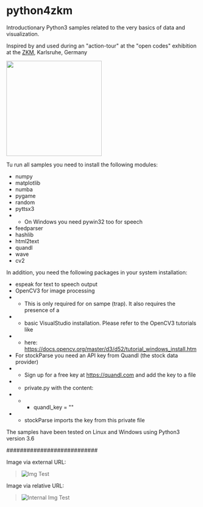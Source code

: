 # python4zkm
Introductionary Python3 samples related to the very basics of data and visualization.

Inspired by and used during an "action-tour" at the "open codes" exhibition at the 
[ZKM](https://open-codes.zkm.de/en), Karlsruhe, Germany


<img src="https://zkm.de/media/styles/r17_1280/public/bild/ocii_plakat_dina1_final.jpg?itok=77xfS05w&c=e425af2cad7290dca592b01cdf1b1ca4" width="250">

Tu run all samples you need to install the following modules:

  * numpy
  * matplotlib
  * numba
  * pygame
  * random
  * pyttsx3
  *  * On Windows you need pywin32 too for speech 
  * feedparser
  * hashlib
  * html2text
  * quandl
  * wave
  * cv2

In addition, you need the following packages in your system installation:

  * espeak for text to speech output
  * OpenCV3 for image processing
  *  * This is only required for on sampe (trap). It also requires the presence of a
  *  * basic VisualStudio installation. Please refer to the OpenCV3 tutorials like
  *  * here: https://docs.opencv.org/master/d3/d52/tutorial_windows_install.htm
  *  For stockParse you need an API key from Quandl (the stock data provider)
  *  * Sign up for a free key at https://quandl.com and add the key to a file
  *  * private.py with the content:
  *  * * quandl_key = "<the key you got from quandl>"
  *  * stockParse imports the key from this private file

The samples have been tested on Linux and Windows using Python3 version 3.6


###########################

Image via external URL:

>  ![Img Test](https://github.com/digital-codes/python4zkm/blob/master/data/github.png)

Image via relative URL:

> ![Internal Img Test](../master/data/github.png?raw=true)








